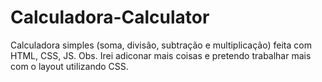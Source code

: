 # Calculadora-Calculator
Calculadora simples (soma, divisão, subtração e multiplicação) feita com HTML, CSS, JS.
Obs. Irei adiconar mais coisas e pretendo trabalhar mais com o layout utilizando CSS.

